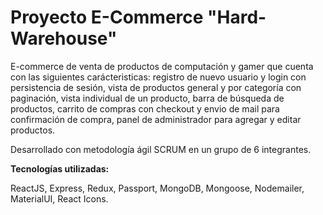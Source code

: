 # Proyecto E-Commerce "Hard-Warehouse"

E-commerce de venta de productos de computación y gamer que cuenta con las siguientes carácteristicas: registro de nuevo usuario y login con persistencia de sesión, vista de productos general y por categoría con paginación, vista individual de un producto, barra de búsqueda de productos, carrito de compras con checkout y envio de mail para confirmación de compra, panel de administrador para agregar y editar productos.

Desarrollado con metodología ágil SCRUM en un grupo de 6 integrantes.

**Tecnologías utilizadas:**

ReactJS, Express, Redux, Passport, MongoDB, Mongoose, Nodemailer, MaterialUI, React Icons.
